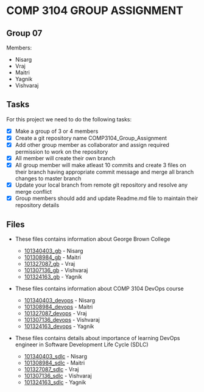 # COMP 3104 GROUP ASSIGNMENT
## Group 07
Members:
* Nisarg 
* Vraj
* Maitri
* Yagnik
* Vishvaraj

## Tasks
For this project we need to do the following tasks:
- [x] Make a group of 3 or 4 members
- [x] Create a git repository name COMP3104_Group_Assignment
- [x] Add other group member as collaborator and assign required permission to work on the repository
- [x] All member will create their own branch
- [x] All group member will make atleast 10 commits and create 3 files on their branch having appropriate commit message and merge all branch changes to master branch
- [x] Update your local branch from remote git repository and resolve any merge conflict
- [x] Group members should add and update Readme.md file to maintain their repository details

## Files
* These files contains information about George Brown College
  * [101340403_gb](101340403_gb.txt) - Nisarg
  * [101308984_gb](101308984_gb.txt) - Maitri
  * [101327087_gb](101327087_gb.txt) - Vraj
  * [101307136_gb](101307136_gb.txt) - Vishvaraj
  * [101324163_gb](101324163_gb.txt) - Yagnik

* These files contains information about COMP 3104 DevOps course
  * [101340403_devops](101340403_devops.txt) - Nisarg
  * [101308984_devops](101308984_devops.txt) - Maitri
  * [101327087_devops](101327087_devops.txt) - Vraj
  * [101307136_devops](101307136_devops.txt) - Vishvaraj
  * [101324163_devops](101324163_devops.txt) - Yagnik

* These files contains details about importance of learning DevOps engineer in Software Development Life Cycle (SDLC)
  * [101340403_sdlc](101340403_sdlc.txt) - Nisarg
  * [101308984_sdlc](101308984_sdlc.txt) - Maitri
  * [101327087_sdlc](101327087_sdlc.txt) - Vraj
  * [101307136_sdlc](101307136_sdlc.txt) - Vishvaraj
  * [101324163_sdlc](101324163_sdlc.txt) - Yagnik
  